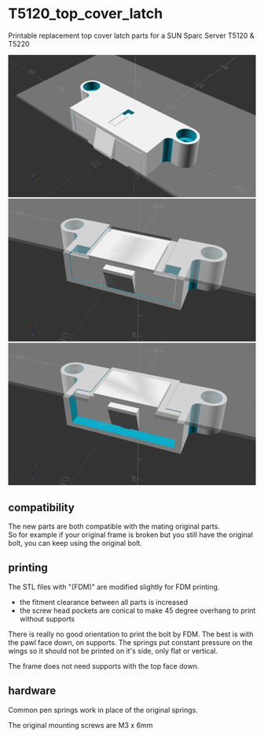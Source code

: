 # T5120_top_cover_latch

Printable replacement top cover latch parts for a SUN Sparc Server T5120 & T5220

![](T5120_top_cover_latch.png)  
![](T5120_top_cover_latch_relaxed.png)  
![](T5120_top_cover_latch_compressed.png)

## compatibility

The new parts are both compatible with the mating original parts.  
So for example if your original frame is broken but you still have the original bolt, you can keep using the original bolt.

## printing

The STL files with "(FDM)" are modified slightly for FDM printing.  
* the fitment clearance between all parts is increased  
* the screw head pockets are conical to make 45 degree overhang to print without supports

There is really no good orientation to print the bolt by FDM. The best is with the pawl face down, on supports.
The springs put constant pressure on the wings so it should not be printed on it's side, only flat or vertical.

The frame does not need supports with the top face down.

## hardware

Common pen springs work in place of the original springs.

The original mounting screws are M3 x 6mm
